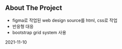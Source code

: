 ## About The Project

  - figma로 작업된 web design source를 html, css로 작업
  - 반응형 대응
  - bootstrap grid system 사용

  2021-11-10